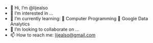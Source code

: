 - 👋 Hi, I’m @lijealso
- 👀 I’m interested in ...
- 🌱 I’m currently learning:
     🌱 Computer Programming
     🌱 Google Data Analytics
- 💞️ I’m looking to collaborate on ...
- 📫 How to reach me: lijealso@gmail.com

<!---
lijealso/lijealso is a ✨ special ✨ repository because its `README.md` (this file) appears on your GitHub profile.
You can click the Preview link to take a look at your changes.
--->
